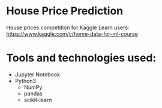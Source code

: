 # House Price Prediction

House prices competition for Kaggle Learn users: https://www.kaggle.com/c/home-data-for-ml-course

# Tools and technologies used:
* Jupyter Notebook
* Python3
  * NumPy
  * pandas
  * scikit-learn
 
